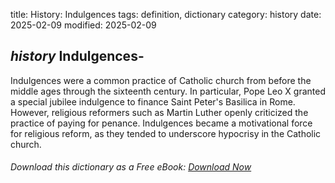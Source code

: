 title: History: Indulgences
tags: definition, dictionary
category: history
date: 2025-02-09
modified: 2025-02-09

## _history_  Indulgences-
Indulgences were a common practice of Catholic
  church from before the middle ages through the sixteenth century.
  In particular, Pope Leo X granted a special jubilee indulgence to
  finance Saint Peter's Basilica in Rome.  However, religious
  reformers such as Martin Luther openly criticized the practice of
  paying for penance.  Indulgences became a motivational force for
  religious reform, as they tended to underscore hypocrisy in the
  Catholic church.


###### Download *this* dictionary as a Free eBook: [Download Now]({static}static/SerfHistoryDictionary.pdf)

